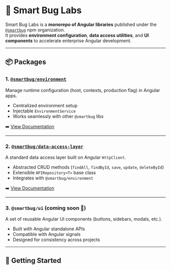 # 🐞 Smart Bug Labs

Smart Bug Labs is a **monorepo of Angular libraries** published under the [`@smartbug`](https://www.npmjs.com/org/smartbug) npm organization.  
It provides **environment configuration**, **data access utilities**, and **UI components** to accelerate enterprise Angular development.

---

## 📦 Packages

### 1. [`@smartbug/environment`](https://www.npmjs.com/package/@smartbug/environment)
Manage runtime configuration (host, contexts, production flag) in Angular apps.  
- Centralized environment setup  
- Injectable `EnvironmentService`  
- Works seamlessly with other `@smartbug` libs  

➡️ [View Documentation](projects/environment/README.md)

---

### 2. [`@smartbug/data-access-layer`](https://www.npmjs.com/package/@smartbug/data-access-layer)
A standard data access layer built on Angular `HttpClient`.  
- Abstracted CRUD methods (`findAll`, `findById`, `save`, `update`, `deleteById`)  
- Extensible `APIRepository<T>` base class  
- Integrates with `@smartbug/environment`  

➡️ [View Documentation](projects/data-access-layer/README.md)

---

### 3. `@smartbug/ui` (coming soon 🚧)
A set of reusable Angular UI components (buttons, sidebars, modals, etc.).  
- Built with Angular standalone APIs  
- Compatible with Angular signals  
- Designed for consistency across projects  

---

## 🚀 Getting Started

